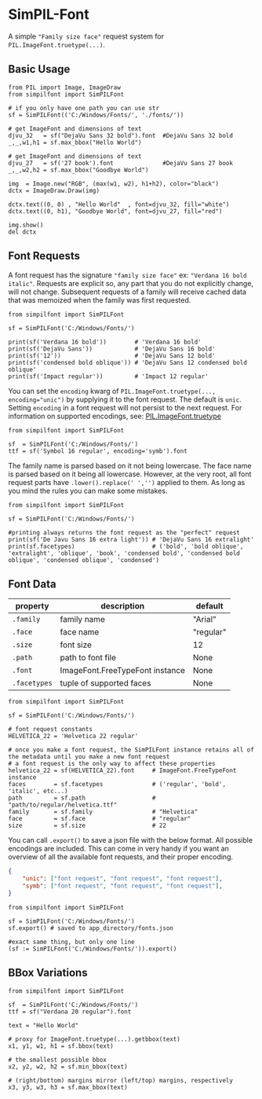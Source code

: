 # SimPIL-Font

A simple `"Family size face"` request system for `PIL.ImageFont.truetype(...)`. 

## Basic Usage
```python3
from PIL import Image, ImageDraw
from simpilfont import SimPILFont

# if you only have one path you can use str
sf = SimPILFont(('C:/Windows/Fonts/', './fonts/'))

# get ImageFont and dimensions of text
djvu_32   = sf("DejaVu Sans 32 bold").font  #DejaVu Sans 32 bold
_,_,w1,h1 = sf.max_bbox("Hello World")

# get ImageFont and dimensions of text
djvu_27   = sf('27 book').font              #DejaVu Sans 27 book
_,_,w2,h2 = sf.max_bbox("Goodbye World")

img  = Image.new("RGB", (max(w1, w2), h1+h2), color="black")
dctx = ImageDraw.Draw(img)

dctx.text((0, 0) , "Hello World"  , font=djvu_32, fill="white")
dctx.text((0, h1), "Goodbye World", font=djvu_27, fill="red")

img.show()
del dctx
```

## Font Requests

A font request has the signature `"family size face"` ex: `"Verdana 16 bold italic"`. Requests are explicit so, any part that you do not explicitly change, will not change. Subsequent requests of a family will receive cached data that was memoized when the family was first requested.

```python3
from simpilfont import SimPILFont

sf = SimPILFont('C:/Windows/Fonts/')

print(sf('Verdana 16 bold'))        # 'Verdana 16 bold'
print(sf('DejaVu Sans'))            # 'DejaVu Sans 16 bold'
print(sf('12'))                     # 'DejaVu Sans 12 bold'
print(sf('condensed bold oblique')) # 'DejaVu Sans 12 condensed bold oblique'
print(sf('Impact regular'))         # 'Impact 12 regular'
```

You can set the `encoding` kwarg of `PIL.ImageFont.truetype(..., encoding="unic")` by supplying it to the font request. The default is `unic`. Setting `encoding` in a font request will not persist to the next request. For information on supported encodings, see: [PIL.ImageFont.truetype](https://pillow.readthedocs.io/en/stable/reference/ImageFont.html#PIL.ImageFont.truetype)

```python3
from simpilfont import SimPILFont

sf  = SimPILFont('C:/Windows/Fonts/')
ttf = sf('Symbol 16 regular', encoding='symb').font
```

The family name is parsed based on it not being lowercase. The face name is parsed based on it being all lowercase. However, at the very root, all font request parts have `.lower().replace(' ','')` applied to them. As long as you mind the rules you can make some mistakes.

```python3
from simpilfont import SimPILFont

sf = SimPILFont('C:/Windows/Fonts/')

#printing always returns the font request as the "perfect" request 
print(sf('De Javu Sans 16 extra light')) # 'DejaVu Sans 16 extralight'
print(sf.facetypes)                      # ('bold', 'bold oblique', 'extralight', 'oblique', 'book', 'condensed bold', 'condensed bold oblique', 'condensed oblique', 'condensed')
```

## Font Data

| property   | description                    | default    |
|------------|--------------------------------|------------|
|`.family`   | family name                    | "Arial"    |
|`.face`     | face name                      | "regular"  |
|`.size`     | font size                      | 12         |
|`.path`     | path to font file              | None       |
|`.font`     | ImageFont.FreeTypeFont instance| None       |
|`.facetypes`| tuple of supported faces       | None       |

```python3
from simpilfont import SimPILFont

sf = SimPILFont('C:/Windows/Fonts/')

# font request constants
HELVETICA_22 = 'Helvetica 22 regular'

# once you make a font request, the SimPILFont instance retains all of the metadata until you make a new font request
# a font request is the only way to affect these properties
helvetica_22 = sf(HELVETICA_22).font     # ImageFont.FreeTypeFont instance
faces        = sf.facetypes              # ('regular', 'bold', 'italic', etc...)
path         = sf.path                   # "path/to/regular/helvetica.ttf"
family       = sf.family                 # "Helvetica"
face         = sf.face                   # "regular"
size         = sf.size                   # 22
```

You can call `.export()` to save a json file with the below format. All possible encodings are included. This can come in very handy if you want an overview of all the available font requests, and their proper encoding.
```json
{
    "unic": ["font request", "font request", "font request"],
    "symb": ["font request", "font request", "font request"],
}
```

```python3
from simpilfont import SimPILFont

sf = SimPILFont('C:/Windows/Fonts/')
sf.export() # saved to app_directory/fonts.json

#exact same thing, but only one line
(sf := SimPILFont('C:/Windows/Fonts/')).export()
```

## BBox Variations
```python3
from simpilfont import SimPILFont

sf  = SimPILFont('C:/Windows/Fonts/')
ttf = sf("Verdana 20 regular").font

text = "Hello World"

# proxy for ImageFont.truetype(...).getbbox(text)
x1, y1, w1, h1 = sf.bbox(text)

# the smallest possible bbox
x2, y2, w2, h2 = sf.min_bbox(text)

# (right/bottom) margins mirror (left/top) margins, respectively
x3, y3, w3, h3 = sf.max_bbox(text)
```


